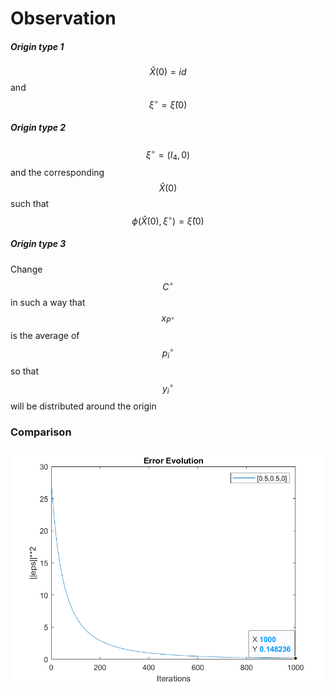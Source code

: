 # Observation

##### Origin type 1
$$\hat{X}(0)= id$$ and $$\xi^\circ=\hat{\xi}(0)$$

##### Origin type 2
$$\xi^\circ=(I_4, 0)$$ and the corresponding $$\hat{X}(0)$$ such that $$\phi(\hat{X}(0),\xi^\circ)=\hat{\xi}(0)$$

##### Origin type 3
Change $$C^\circ$$ in such a way that $$x_{P^\circ}$$ is the average of $$p^\circ_i$$ so that $$y_i^\circ$$ will be distributed around the origin

### Comparison

![test 1](https://github.com/HiyaGada/SLAM_internship/blob/main/Test%20photos/test1%20(first%20type).png)










